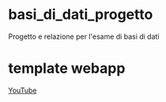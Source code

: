 # basi_di_dati_progetto
Progetto e relazione per l'esame di basi di dati

# template webapp
[YouTube](https://www.youtube.com/watch?v=vrj9AohVhPA)